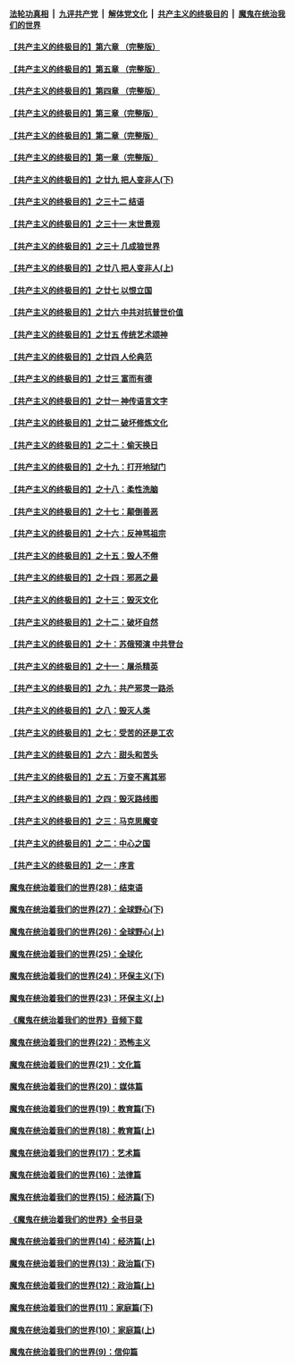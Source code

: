 ####  [法轮功真相](../../../../basic/blob/master/README.md?t=05170831) &nbsp;|&nbsp; [九评共产党](../../../../9ping.md/blob/master/README.md?t=05170831) &nbsp;|&nbsp; [解体党文化](../../../../jtdwh.md/blob/master/README.md?t=05170831)  &nbsp;|&nbsp; [共产主义的终极目的](../../../../gczydzjmd.md/blob/master/README.md?t=05170831) &nbsp;|&nbsp; [魔鬼在统治我们的世界](../../../../mgztzwmdsj.md/blob/master/README.md?t=05170831) 

#### [【共产主义的终极目的】第六章 （完整版）](../pages/nsc422/n11428913.md?t=05170831) 

#### [【共产主义的终极目的】第五章 （完整版）](../pages/nsc422/n11428912.md?t=05170831) 

#### [【共产主义的终极目的】第四章 （完整版）](../pages/nsc422/n11428907.md?t=05170831) 

#### [【共产主义的终极目的】第三章（完整版）](../pages/nsc422/n11428848.md?t=05170831) 

#### [【共产主义的终极目的】第二章（完整版）](../pages/nsc422/n11428831.md?t=05170831) 

#### [【共产主义的终极目的】第一章（完整版）](../pages/nsc422/n11417651.md?t=05170831) 

#### [【共产主义的终极目的】之廿九 把人变非人(下)](../pages/nsc422/n11344140.md?t=05170831) 

#### [【共产主义的终极目的】之三十二 结语](../pages/nsc422/n11360535.md?t=05170831) 

#### [【共产主义的终极目的】之三十一 末世景观](../pages/nsc422/n11351129.md?t=05170831) 

#### [【共产主义的终极目的】之三十 几成狼世界](../pages/nsc422/n11348280.md?t=05170831) 

#### [【共产主义的终极目的】之廿八 把人变非人(上)](../pages/nsc422/n11340492.md?t=05170831) 

#### [【共产主义的终极目的】之廿七 以恨立国](../pages/nsc422/n11336944.md?t=05170831) 

#### [【共产主义的终极目的】之廿六 中共对抗普世价值](../pages/nsc422/n11324785.md?t=05170831) 

#### [【共产主义的终极目的】之廿五 传统艺术颂神](../pages/nsc422/n11296396.md?t=05170831) 

#### [【共产主义的终极目的】之廿四 人伦典范](../pages/nsc422/n11296397.md?t=05170831) 

#### [【共产主义的终极目的】之廿三 富而有德](../pages/nsc422/n11283598.md?t=05170831) 

#### [【共产主义的终极目的】之廿一 神传语言文字](../pages/nsc422/n11263265.md?t=05170831) 

#### [【共产主义的终极目的】之廿二 破坏修炼文化](../pages/nsc422/n11245728.md?t=05170831) 

#### [【共产主义的终极目的】之二十：偷天换日](../pages/nsc422/n11238846.md?t=05170831) 

#### [【共产主义的终极目的】之十九：打开地狱门](../pages/nsc422/n11206376.md?t=05170831) 

#### [【共产主义的终极目的】之十八：柔性洗脑](../pages/nsc422/n11199994.md?t=05170831) 

#### [【共产主义的终极目的】之十七：颠倒善恶](../pages/nsc422/n11179782.md?t=05170831) 

#### [【共产主义的终极目的】之十六：反神骂祖宗](../pages/nsc422/n11166798.md?t=05170831) 

#### [【共产主义的终极目的】之十五：毁人不倦](../pages/nsc422/n11166792.md?t=05170831) 

#### [【共产主义的终极目的】之十四：邪恶之最](../pages/nsc422/n11150249.md?t=05170831) 

#### [【共产主义的终极目的】之十三：毁灭文化](../pages/nsc422/n11135227.md?t=05170831) 

#### [【共产主义的终极目的】之十二：破坏自然](../pages/nsc422/n11135214.md?t=05170831) 

#### [【共产主义的终极目的】之十：苏俄预演 中共登台](../pages/nsc422/n11118424.md?t=05170831) 

#### [【共产主义的终极目的】之十一：屠杀精英](../pages/nsc422/n11118442.md?t=05170831) 

#### [【共产主义的终极目的】之九：共产邪灵一路杀](../pages/nsc422/n11114139.md?t=05170831) 

#### [【共产主义的终极目的】之八：毁灭人类](../pages/nsc422/n11108503.md?t=05170831) 

#### [【共产主义的终极目的】之七：受苦的还是工农](../pages/nsc422/n11101809.md?t=05170831) 

#### [【共产主义的终极目的】之六：甜头和苦头](../pages/nsc422/n11096971.md?t=05170831) 

#### [【共产主义的终极目的】之五：万变不离其邪](../pages/nsc422/n11091285.md?t=05170831) 

#### [【共产主义的终极目的】之四：毁灭路线图](../pages/nsc422/n11086284.md?t=05170831) 

#### [【共产主义的终极目的】之三：马克思魔变](../pages/nsc422/n11061941.md?t=05170831) 

#### [【共产主义的终极目的】之二：中心之国](../pages/nsc422/n11047728.md?t=05170831) 

#### [【共产主义的终极目的】之一：序言](../pages/nsc422/n11086077.md?t=05170831) 

#### [魔鬼在统治着我们的世界(28)：结束语](../pages/nsc422/n10936246.md?t=05170831) 

#### [魔鬼在统治着我们的世界(27)：全球野心(下)](../pages/nsc422/n10928319.md?t=05170831) 

#### [魔鬼在统治着我们的世界(26)：全球野心(上)](../pages/nsc422/n10900318.md?t=05170831) 

#### [魔鬼在统治着我们的世界(25)：全球化](../pages/nsc422/n10788205.md?t=05170831) 

#### [魔鬼在统治着我们的世界(24)：环保主义(下)](../pages/nsc422/n10695307.md?t=05170831) 

#### [魔鬼在统治着我们的世界(23)：环保主义(上)](../pages/nsc422/n10688613.md?t=05170831) 

#### [《魔鬼在统治着我们的世界》音频下载](../pages/nsc422/n10635553.md?t=05170831) 

#### [魔鬼在统治着我们的世界(22)：恐怖主义](../pages/nsc422/n10614727.md?t=05170831) 

#### [魔鬼在统治着我们的世界(21)：文化篇](../pages/nsc422/n10597706.md?t=05170831) 

#### [魔鬼在统治着我们的世界(20)：媒体篇](../pages/nsc422/n10586579.md?t=05170831) 

#### [魔鬼在统治着我们的世界(19)：教育篇(下)](../pages/nsc422/n10564808.md?t=05170831) 

#### [魔鬼在统治着我们的世界(18)：教育篇(上)](../pages/nsc422/n10526970.md?t=05170831) 

#### [魔鬼在统治着我们的世界(17)：艺术篇](../pages/nsc422/n10499093.md?t=05170831) 

#### [魔鬼在统治着我们的世界(16)：法律篇](../pages/nsc422/n10485969.md?t=05170831) 

#### [魔鬼在统治着我们的世界(15)：经济篇(下)](../pages/nsc422/n10469975.md?t=05170831) 

#### [《魔鬼在统治着我们的世界》全书目录](../pages/nsc422/n10464261.md?t=05170831) 

#### [魔鬼在统治着我们的世界(14)：经济篇(上)](../pages/nsc422/n10457370.md?t=05170831) 

#### [魔鬼在统治着我们的世界(13)：政治篇(下)](../pages/nsc422/n10448270.md?t=05170831) 

#### [魔鬼在统治着我们的世界(12)：政治篇(上)](../pages/nsc422/n10444576.md?t=05170831) 

#### [魔鬼在统治着我们的世界(11)：家庭篇(下)](../pages/nsc422/n10440961.md?t=05170831) 

#### [魔鬼在统治着我们的世界(10)：家庭篇(上)](../pages/nsc422/n10435448.md?t=05170831) 

#### [魔鬼在统治着我们的世界(9)：信仰篇](../pages/nsc422/n10432159.md?t=05170831) 

